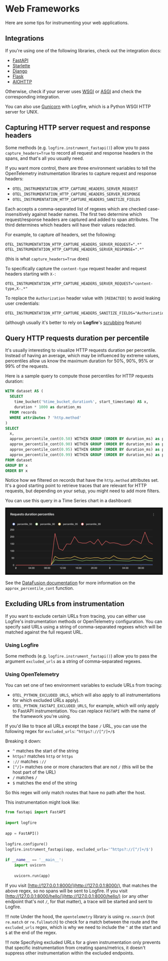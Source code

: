 # Web Frameworks

Here are some tips for instrumenting your web applications.

## Integrations

If you're using one of the following libraries, check out the integration docs:

- [FastAPI](../web-frameworks/fastapi.md)
- [Starlette](../web-frameworks/starlette.md)
- [Django](../web-frameworks/django.md)
- [Flask](../web-frameworks/flask.md)
- [AIOHTTP](../web-frameworks/aiohttp.md)

Otherwise, check if your server uses [WSGI](../web-frameworks/wsgi.md) or [ASGI](../web-frameworks/asgi.md) and check the corresponding integration.

You can also use [Gunicorn](../web-frameworks/gunicorn.md) with Logfire, which is a Python WSGI HTTP server for UNIX.

## Capturing HTTP server request and response headers

Some methods (e.g. `logfire.instrument_fastapi()`) allow you to pass `capture_headers=True` to record all request and response headers in the spans,
and that's all you usually need.

If you want more control, there are three environment variables to tell the OpenTelemetry instrumentation libraries to capture request and response headers:

- `OTEL_INSTRUMENTATION_HTTP_CAPTURE_HEADERS_SERVER_REQUEST`
- `OTEL_INSTRUMENTATION_HTTP_CAPTURE_HEADERS_SERVER_RESPONSE`
- `OTEL_INSTRUMENTATION_HTTP_CAPTURE_HEADERS_SANITIZE_FIELDS`

Each accepts a comma-separated list of regexes which are checked case-insensitively against header names. The first two determine which request/response headers are captured and added to span attributes. The third determines which headers will have their values redacted.

For example, to capture _all_ headers, set the following:

```
OTEL_INSTRUMENTATION_HTTP_CAPTURE_HEADERS_SERVER_REQUEST=".*"
OTEL_INSTRUMENTATION_HTTP_CAPTURE_HEADERS_SERVER_RESPONSE=".*"
```

(this is what `capture_headers=True` does)

To specifically capture the `content-type` request header and request headers starting with `X-`:

```
OTEL_INSTRUMENTATION_HTTP_CAPTURE_HEADERS_SERVER_REQUEST="content-type,X-.*"
```

To replace the `Authorization` header value with `[REDACTED]` to avoid leaking user credentials:

```
OTEL_INSTRUMENTATION_HTTP_CAPTURE_HEADERS_SANITIZE_FIELDS="Authorization"
```

(although usually it's better to rely on **Logfire**'s [scrubbing](../../how-to-guides/scrubbing.md) feature)

## Query HTTP requests duration per percentile

It's usually interesting to visualize HTTP requests duration per percentile. Instead of having an average, which may be influenced by extreme values, percentiles allow us know the maximum duration for 50%, 90%, 95% or 99% of the requests.

Here is a sample query to compute those percentiles for HTTP requests duration:

```sql
WITH dataset AS (
  SELECT
    time_bucket('%time_bucket_duration%', start_timestamp) AS x,
    duration * 1000 as duration_ms
  FROM records
  WHERE attributes ? 'http.method'
)
SELECT
  x,
  approx_percentile_cont(0.50) WITHIN GROUP (ORDER BY duration_ms) as percentile_50,
  approx_percentile_cont(0.90) WITHIN GROUP (ORDER BY duration_ms) as percentile_90,
  approx_percentile_cont(0.95) WITHIN GROUP (ORDER BY duration_ms) as percentile_95,
  approx_percentile_cont(0.99) WITHIN GROUP (ORDER BY duration_ms) as percentile_99
FROM dataset
GROUP BY x
ORDER BY x
```

Notice how we filtered on records that have the `http.method` attributes set. It's a good starting point to retrieve traces that are relevant for HTTP requests, but depending on your setup, you might need to add more filters.

You can use this query in a Time Series chart in a dashboard:

![Requests duration per percentile as Time Series chart](../../images/integrations/use-cases/web-frameworks/logfire-screenshot-chart-percentiles.png)

See the [DataFusion documentation](https://datafusion.apache.org/user-guide/sql/aggregate_functions.html#approx-percentile-cont) for more information on the `approx_percentile_cont` function.

## Excluding URLs from instrumentation

If you want to exclude certain URLs from tracing, you can either use Logfire's instrumentation methods or OpenTelemetry configuration.
You can specify said URLs using a string of comma-separated regexes which will be matched against the full request URL.

### Using Logfire

Some methods (e.g. `logfire.instrument_fastapi()`) allow you to pass the argument `excluded_urls` as a string of comma-separated regexes.

### Using OpenTelemetry

You can set one of two environment variables to exclude URLs from tracing:

- `OTEL_PYTHON_EXCLUDED_URLS`, which will also apply to all instrumentations for which excluded URLs apply).
- `OTEL_PYTHON_FASTAPI_EXCLUDED_URLS`, for example, which will only apply to FastAPI instrumentation. You can replace `FASTAPI` with the name of the framework you're using.

If you'd like to trace all URLs except the base `/` URL, you can use the following regex for `excluded_urls`: `^https?://[^/]+/$`

Breaking it down:

* `^` matches the start of the string
* `https?` matches `http` or `https`
* `://` matches `://`
* `[^/]+` matches one or more characters that are not `/` (this will be the host part of the URL)
* `/` matches `/`
* `$` matches the end of the string

So this regex will only match routes that have no path after the host.

This instrumentation might look like:

```py
from fastapi import FastAPI

import logfire

app = FastAPI()

logfire.configure()
logfire.instrument_fastapi(app, excluded_urls='^https?://[^/]+/$')

if __name__ == '__main__':
    import uvicorn

    uvicorn.run(app)
```

If you visit [http://127.0.0.1:8000/](http://127.0.0.1:8000/), that matches the above regex, so no spans will be sent to Logfire.
If you visit [http://127.0.0.1:8000/hello/](http://127.0.0.1:8000/hello/) (or any other endpoint that's not `/`, for that matter), a trace will be started and sent to Logfire.

!!! note
    Under the hood, the `opentelemetry` library is using `re.search` (not `re.match` or `re.fullmatch`) to check for a match between the route and the `excluded_urls` regex, which is why we need to include the `^` at the start and `$` at the end of the regex.

!!! note
    Specifying excluded URLs for a given instrumentation only prevents that specific instrumentation from creating spans/metrics, it doesn't suppress other instrumentation within the excluded endpoints.
